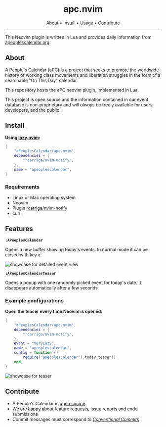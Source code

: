 <div align="center">

# apc.nvim

[About](#about) • [Install](#install) • [Usage](#usage) • [Contribute](#contribute)

</div>

---

This Neovim plugin is written in Lua and provides daily information from [apeoplescalendar.org](https://www.apeoplescalendar.org/).

## About

A People's Calendar (aPC) is a project that seeks to promote the worldwide history of working class movements and liberation struggles in the form of a searchable "On This Day" calendar.

This repository hosts the aPC neovim plugin, implemented in Lua.

This project is open source and the information contained in our event database is non-proprietary and will _always_ be freely available for users, developers, and the public.

## Install

**Using [lazy.nvim](https://github.com/folke/lazy.nvim/):**

```lua
{
    "aPeoplesCalendar/apc.nvim",
    dependencies = {
        "rcarriga/nvim-notify",
    },
    name = "apeoplescalendar",
}
```

### Requirements

- Linux or Mac operating system
- Neovim
- Plugin [rcarriga/nvim-notify](https://github.com/rcarriga/nvim-notify)
- curl

## Features

**`:APeoplesCalendar`**

Opens a new buffer showing today's events. In normal mode it can be closed with key `q`.

![showcase for detailed event view](https://user-images.githubusercontent.com/52743746/225929058-10c30fed-416b-4eca-8ec0-2cd126493487.png)

**`:APeoplesCalendarTeaser`**

Opens a popup with one randomly picked event for today's date. It disappears automatically after a few seconds.

### Example configurations

**Open the teaser every time Neovim is opened:**

```lua
{
    "aPeoplesCalendar/apc.nvim",
    dependencies = {
        "rcarriga/nvim-notify",
    },
    event = "VeryLazy",
    name = "apeoplescalendar",
    config = function ()
        require("apeoplescalendar").today_teaser()
    end,
}
```
![showcase for teaser](https://user-images.githubusercontent.com/52743746/225929068-cae08eba-6ba5-4af2-953b-235a98dd1df0.png)

## Contribute

- A People's Calendar is [open source](https://github.com/aPeoplesCalendar).
- We are happy about feature requests, issue reports and code submissions
- Commit messages must correspond to _[Conventional Commits](https://www.conventionalcommits.org/en/v1.0.0/)_
